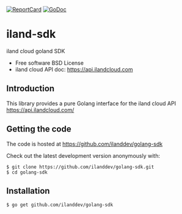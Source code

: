 [![ReportCard][ReportCard-Image]][ReportCard-URL] [![GoDoc][GoDoc-Image]][GoDoc-URL] 

# iland-sdk
iland cloud goland SDK

* Free software BSD License
* iland cloud API doc: https://api.ilandcloud.com

## Introduction
This library provides a pure Golang interface for the iland cloud API <https://api.ilandcloud.com/>

## Getting the code
The code is hosted at <https://github.com/ilanddev/golang-sdk>

Check out the latest development version anonymously with:

    $ git clone https://github.com/ilanddev/golang-sdk.git
    $ cd golang-sdk

## Installation

    $ go get github.com/ilanddev/golang-sdk

[ReportCard-URL]: https://goreportcard.com/report/github.com/ilanddev/golang-sdk
[ReportCard-Image]: http://goreportcard.com/badge/ilanddev/golang-sdk
[GoDoc-URL]: https://godoc.org/github.com/ilanddev/golang-sdk
[GoDoc-Image]: https://godoc.org/github.com/ilanddev/golang-sdk?status.svg

